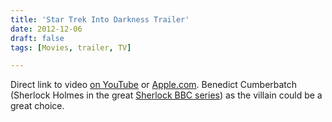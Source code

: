 ```yaml
---
title: 'Star Trek Into Darkness Trailer'
date: 2012-12-06
draft: false
tags: [Movies, trailer, TV]

---
```


Direct link to video [on YouTube](http://youtu.be/diP-o_JxysA) or [Apple.com](http://trailers.apple.com/trailers/paramount/startrekintodarkness/). Benedict Cumberbatch (Sherlock Holmes in the great [Sherlock BBC series](http://target.georiot.com/Proxy.ashx?grid=9646&id=6PFrOqNV4B8&offerid=162397&type=3&subid=0&tmpid=3664&RD_PARM1=https%253A%252F%252Fitunes.apple.com%252Fca%252Ftv-season%252Fsherlock-series-1-2-box-set%252Fid569939715%253Fuo%253D4%2526partnerId%253D30)) as the villain could be a great choice.